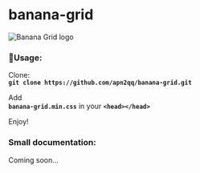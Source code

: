 # banana-grid

![Banana Grid logo](http://oi63.tinypic.com/i4fiia.jpg)

### 🍌Usage:

Clone:  
**`git clone https://github.com/apn2qq/banana-grid.git`**

Add  
**`banana-grid.min.css`** in your **`<head></head>`**

Enjoy!

### Small documentation:

Coming soon...
